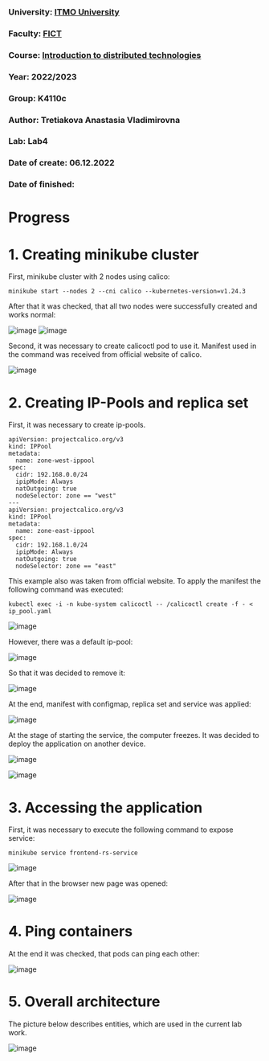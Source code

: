 ### University: [ITMO University](https://itmo.ru/ru/)
### Faculty: [FICT](https://fict.itmo.ru)
### Course: [Introduction to distributed technologies](https://github.com/itmo-ict-faculty/introduction-to-distributed-technologies)
### Year: 2022/2023
### Group: K4110c
### Author: Tretiakova Anastasia Vladimirovna
### Lab: Lab4
### Date of create: 06.12.2022
### Date of finished: 

# Progress
# 1. Creating minikube cluster
First, minikube cluster with 2 nodes using calico:

```
minikube start --nodes 2 --cni calico --kubernetes-version=v1.24.3
```

After that it was checked, that all two nodes were successfully created and works normal:

![image](https://user-images.githubusercontent.com/44613206/205987281-64160976-7437-4498-b8b5-22047706209b.png)
![image](https://user-images.githubusercontent.com/44613206/205987534-f1846228-8cde-4eaa-aa36-511536c76a0f.png)

Second, it was necessary to create calicoctl pod to use it. Manifest used in the command was received from official website of calico.

![image](https://user-images.githubusercontent.com/44613206/205988420-b93e338c-751a-42d9-b318-a161ae6492f5.png)


# 2. Creating IP-Pools and replica set
First, it was necessary to create ip-pools.

```
apiVersion: projectcalico.org/v3
kind: IPPool
metadata:
  name: zone-west-ippool
spec:
  cidr: 192.168.0.0/24
  ipipMode: Always
  natOutgoing: true
  nodeSelector: zone == "west"
---
apiVersion: projectcalico.org/v3
kind: IPPool
metadata:
  name: zone-east-ippool
spec:
  cidr: 192.168.1.0/24
  ipipMode: Always
  natOutgoing: true
  nodeSelector: zone == "east"
```

This example also was taken from official website. To apply the manifest the following command was executed:

```
kubectl exec -i -n kube-system calicoctl -- /calicoctl create -f - < ip_pool.yaml
```

![image](https://user-images.githubusercontent.com/44613206/205989030-e4e0b6d2-deda-4233-8769-4d73b4e4aae8.png)

However, there was a default ip-pool:

![image](https://user-images.githubusercontent.com/44613206/205989268-06a3fa7e-b613-4537-bde1-cc6eb0d6eb65.png)

So that it was decided to remove it:

![image](https://user-images.githubusercontent.com/44613206/205989569-177391e7-07df-41bc-9df3-5246d3cff9e1.png)

At the end, manifest with configmap, replica set and service was applied:

![image](https://user-images.githubusercontent.com/44613206/206000120-ca9633c1-9c73-45ec-8f5a-8c5d8aab9039.png)

At the stage of starting the service, the computer freezes. It was decided to deploy the application on another device.

![image](https://user-images.githubusercontent.com/44613206/206715000-a241ee89-ece7-4824-8bac-fd69bf83fb90.png)

![image](https://user-images.githubusercontent.com/44613206/206717926-361bfbe1-36d9-48ba-b5e8-7f1b2e4ea681.png)

# 3. Accessing the application
First, it was necessary to execute the following command to expose service:

```
minikube service frontend-rs-service
```

![image](https://user-images.githubusercontent.com/44613206/206715105-5b3732f9-8f20-40f0-9940-e69123cb480e.png)


After that in the browser new page was opened:

![image](https://user-images.githubusercontent.com/44613206/206715133-a281d498-fb16-4adb-9fc8-2e81aacc31c0.png)

# 4. Ping containers
At the end it was checked, that pods can ping each other:

![image](https://user-images.githubusercontent.com/44613206/206715309-cbd6a653-3aee-4f50-8a6d-917374301f0f.png)

# 5. Overall architecture
The picture below describes entities, which are used in the current lab work.

![image](https://user-images.githubusercontent.com/44613206/206717631-e22edead-19fa-4dbb-abba-e2fb127948e3.png)

